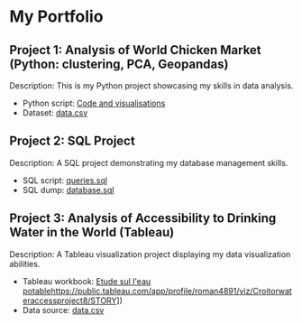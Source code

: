 # My Portfolio

## Project 1: Analysis of World Chicken Market (Python: clustering, PCA, Geopandas)

Description: This is my Python project showcasing my skills in data analysis.

- Python script: [Code and visualisations](Project1/analysis.py](https://github.com/Praemuntiacus/Roman_Portfolio/blob/main/CROITOR_Roman_1_html_062022.html))
- Dataset: [data.csv](Project1/data.csv)

## Project 2: SQL Project

Description: A SQL project demonstrating my database management skills.

- SQL script: [queries.sql](Project2/queries.sql)
- SQL dump: [database.sql](Project2/database.sql)

## Project 3: Analysis of Accessibility to Drinking Water in the World (Tableau)

Description: A Tableau visualization project displaying my data visualization abilities.

- Tableau workbook: [Etude sul l'eau potable]([https://public.tableau.com/app/profile/roman4891/viz/Croitorwateraccessproject8/STORY)https://public.tableau.com/app/profile/roman4891/viz/Croitorwateraccessproject8/STORY])
- Data source: [data.csv](Project3/data.csv)
